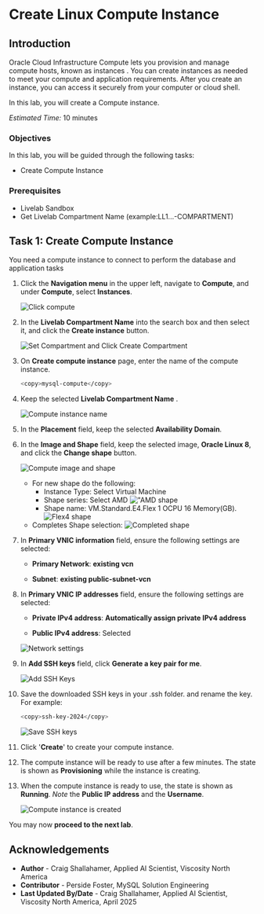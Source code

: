 # Create Linux Compute Instance

## Introduction

Oracle Cloud Infrastructure Compute lets you provision and manage compute hosts, known as instances . You can create instances as needed to meet your compute and application requirements. After you create an instance, you can access it securely from your computer or cloud shell.

In this lab, you will create a Compute instance.

_Estimated Time:_ 10 minutes

### Objectives

In this lab, you will be guided through the following tasks:

- Create Compute Instance

### Prerequisites

- Livelab Sandbox
- Get Livelab Compartment Name (example:LL1...-COMPARTMENT)


## Task 1: Create Compute Instance

You need a compute instance to connect to perform the database and application tasks

1. Click the **Navigation menu** in the upper left, navigate to **Compute**, and under **Compute**, select **Instances**.
  
    ![Click compute](./images/click-compute.png "Click compute")

2. In the **Livelab Compartment Name** into the search box and then select it, and click the **Create instance** button.

     ![Set Compartment and Click Create Compartment ](./images/compartment.png " Set Compartment Click Create Compartment")

3. On **Create compute instance** page, enter the name of the compute instance.

    ```bash
    <copy>mysql-compute</copy>
    ```

4. Keep the selected **Livelab Compartment Name** .

    ![Compute instance name](./images/compute-name-livelab.png "Compute instance name")

5. In the **Placement** field, keep the selected **Availability Domain**.

6. In the **Image and Shape** field, keep the selected image, **Oracle Linux 8**, and click the **Change shape** button.

    ![Compute image and shape](./images/compute-shape.png "Compute image and shape")

    - For new shape do the following:
        - Instance Type: Select Virtual Machine 
        - Shape series: Select AMD
        !["AMD shape](./images/amd-shape.png "AMD shape")  
        - Shape name:  VM.Standard.E4.Flex   1 OCPU 16 Memory(GB).
        ![Flex4 shape](./images/compute-shape-flex4.png "Flex4 shape")  
    - Completes Shape selection:
    ![Completed shape](./images/completed-shape.png "Completed shape") 


7. In **Primary VNIC information** field, ensure the following settings are selected:

    - **Primary Network**: **existing vcn**

    - **Subnet**: **existing public-subnet-vcn**

8. In **Primary VNIC IP addresses** field, ensure the following settings are selected:

    - **Private IPv4 address**: **Automatically assign private IPv4 address**

    - **Public IPv4 address**: Selected

    ![Network settings](./images/networking.png "Network settings")

9. In **Add SSH keys** field, click **Generate a key pair for me**.
  
    ![Add SSH Keys](./images/ssh-keys.png "Add SSH Keys")

10. Save the downloaded SSH keys in your .ssh folder. and rename the key. For example:

    ```bash
    <copy>ssh-key-2024</copy>
    ```

     ![Save SSH keys](./images/ssh-key-store.png "Save SSH Keys")

11. Click '**Create**' to create your compute instance.

12. The compute instance will be ready to use after a few minutes. The state is shown as **Provisioning** while the instance is creating.

13. When the compute instance is ready to use, the state is shown as **Running**. _Note_ the **Public IP address** and the **Username**.

    ![Compute instance is created](./images/livelab-compute.png "Compute instance is created")

You may now **proceed to the next lab**.

## Acknowledgements

- **Author** - Craig Shallahamer, Applied AI Scientist, Viscosity North America
- **Contributor** - Perside Foster, MySQL Solution Engineering 
- **Last Updated By/Date** - Craig Shallahamer, Applied AI Scientist, Viscosity North America, April 2025
